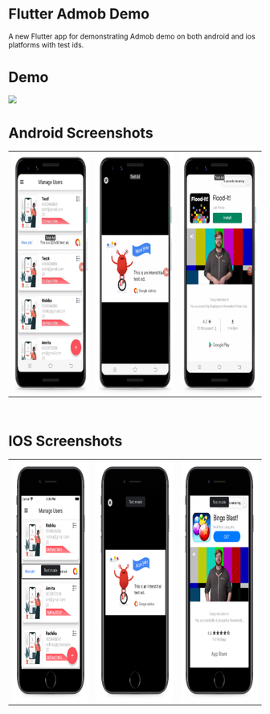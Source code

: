 # Flutter Admob Demo

A new Flutter app for demonstrating Admob demo on both android and ios platforms with test ids.

# Demo
<img src="https://github.com/MarvelApps-Flutter/admob_demo/blob/dev/screenshots/gif/demo.gif" height="480px"></td>

# Android Screenshots

<table>
  <tr>
    <td><img src="https://github.com/MarvelApps-Flutter/admob_demo/blob/dev/screenshots/android/android1.png" height="480px"></td>
    <td><img src="https://github.com/MarvelApps-Flutter/admob_demo/blob/dev/screenshots/android/android2.png" height="480px"></td>
    <td><img src="https://github.com/MarvelApps-Flutter/admob_demo/blob/dev/screenshots/android/android3.png" height="480px"></td>
  </tr>
 </table>
</br>

# IOS Screenshots

<table>
  <tr>
    <td><img src="https://github.com/MarvelApps-Flutter/admob_demo/blob/dev/screenshots/ios/ios1.png" height="480px"></td>
    <td><img src="https://github.com/MarvelApps-Flutter/admob_demo/blob/dev/screenshots/ios/ios2.png" height="480px"></td>
    <td><img src="https://github.com/MarvelApps-Flutter/admob_demo/blob/dev/screenshots/ios/ios3.png" height="480px"></td>
  </tr>
 </table>

